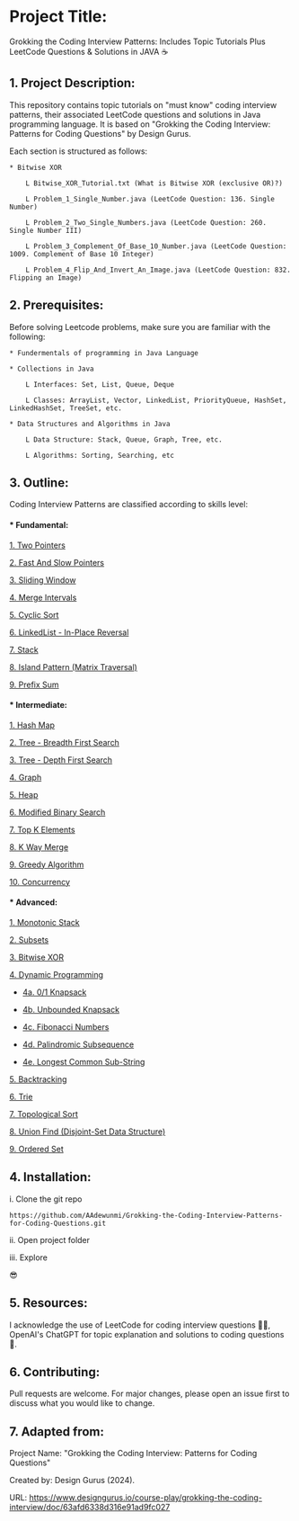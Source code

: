 # Project Title:

Grokking the Coding Interview Patterns: Includes Topic Tutorials Plus LeetCode Questions & Solutions in JAVA ☕️


## 1. Project Description:

This repository contains topic tutorials on "must know" coding interview patterns, their associated LeetCode questions 
and solutions in Java programming language. It is based on "Grokking the Coding Interview: Patterns for Coding Questions" 
by Design Gurus. 

Each section is structured as follows:
    
    * Bitwise XOR

        L Bitwise_XOR_Tutorial.txt (What is Bitwise XOR (exclusive OR)?)
        
        L Problem_1_Single_Number.java (LeetCode Question: 136. Single Number)

        L Problem_2_Two_Single_Numbers.java (LeetCode Question: 260. Single Number III)

        L Problem_3_Complement_Of_Base_10_Number.java (LeetCode Question: 1009. Complement of Base 10 Integer)

        L Problem_4_Flip_And_Invert_An_Image.java (LeetCode Question: 832. Flipping an Image)


## 2. Prerequisites:

Before solving Leetcode problems, make sure you are familiar with the following:

    * Fundermentals of programming in Java Language
    
    * Collections in Java 
        
        L Interfaces: Set, List, Queue, Deque 

        L Classes: ArrayList, Vector, LinkedList, PriorityQueue, HashSet, LinkedHashSet, TreeSet, etc.

    * Data Structures and Algorithms in Java

        L Data Structure: Stack, Queue, Graph, Tree, etc.

        L Algorithms: Sorting, Searching, etc


## 3. Outline:

Coding Interview Patterns are classified according to skills level:

#### * Fundamental:

[1. Two Pointers ](src/Two_Pointers)
    
[2. Fast And Slow Pointers ](src/Fast_And_Slow_Pointers)
    
[3. Sliding Window ](src/Sliding_Window)
    
[4. Merge Intervals ](src/Merge_Intervals)
    
[5. Cyclic Sort ](src/Cyclic_Sort)
    
[6. LinkedList - In-Place Reversal ](src/LinkedList_In_Place_Traversal)
    
[7. Stack ](src/Stack)
    
[8. Island Pattern (Matrix Traversal) ](src/Island_Matrix_Traversal)

[9. Prefix Sum ](src/Prefix_Sum)

#### * Intermediate:

[1. Hash Map ](src/HashMap_HashTable)

[2. Tree - Breadth First Search ](src/Tree_Breadth_First_Search)

[3. Tree - Depth First Search ](src/Tree_Depth_First_Search)

[4. Graph ](src/Graph)

[5. Heap ](src/Heap)

[6. Modified Binary Search ](src/Modified_Binary_Search)

[7. Top K Elements ](src/Top_K_Elements)

[8. K Way Merge ](src/K_Way_Merge)

[9. Greedy Algorithm ](src/Greedy_Algorithm)

[10. Concurrency ](src/Concurrency)

#### * Advanced:

[1. Monotonic Stack ](src/Monotonic_Stack)

[2. Subsets ](src/Subsets)

[3. Bitwise XOR ](src/Bitwise_XOR)

[4. Dynamic Programming ](src/Dynamic_Programming)


- [4a. 0/1 Knapsack ](src/Dynamic_Programming/_1_0_Knapsack)

- [4b. Unbounded Knapsack ](src/Dynamic_Programming/Unbounded_Knapsack)

- [4c. Fibonacci Numbers ](src/Dynamic_Programming/Fibonacci_Numbers)

- [4d. Palindromic Subsequence ](src/Dynamic_Programming/Palindromic_Subsequence)

- [4e. Longest Common Sub-String ](src/Dynamic_Programming/Longest_Common_SubString)


[5. Backtracking ](src/Backtracking)

[6. Trie ](src/Trie)

[7. Topological Sort ](src/Topological_Sort)

[8. Union Find (Disjoint-Set Data Structure) ](src/Union_Find)

[9. Ordered Set ](src/Ordered_Set)


## 4. Installation:

i. Clone the git repo

```
https://github.com/AAdewunmi/Grokking-the-Coding-Interview-Patterns-for-Coding-Questions.git
```

ii. Open project folder

iii. Explore

😎


## 5. Resources:

I acknowledge the use of LeetCode for coding interview questions 👨‍💻, OpenAI's ChatGPT for topic explanation and solutions to coding questions 🤖.


## 6. Contributing:

Pull requests are welcome. For major changes, please open an issue first to discuss what you would like to change.


## 7. Adapted from: 

Project Name: "Grokking the Coding Interview: Patterns for Coding Questions" 

Created by: Design Gurus (2024).

URL: https://www.designgurus.io/course-play/grokking-the-coding-interview/doc/63afd6338d316e91ad9fc027


